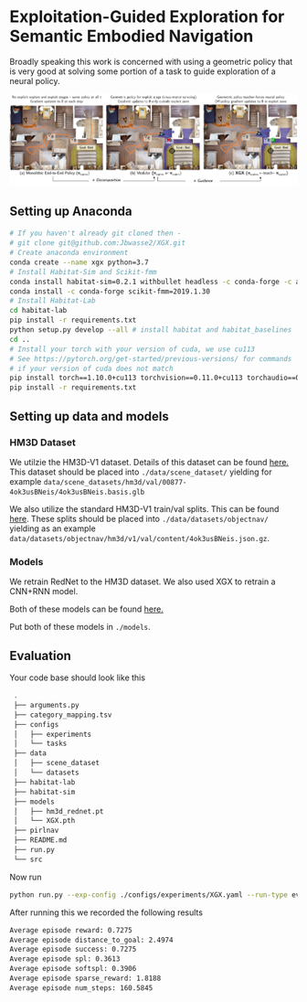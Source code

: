 # Exploitation-Guided Exploration for Semantic Embodied Navigation

Broadly speaking this work is concerned with using a geometric policy that is very good at solving some portion of a task to guide exploration of a neural policy.

<img src="./banner.jpg">

## Setting up Anaconda

```bash
# If you haven't already git cloned then - 
# git clone git@github.com:Jbwasse2/XGX.git
# Create anaconda environment
conda create --name xgx python=3.7
# Install Habitat-Sim and Scikit-fmm
conda install habitat-sim=0.2.1 withbullet headless -c conda-forge -c aihabitat
conda install -c conda-forge scikit-fmm=2019.1.30
# Install Habitat-Lab
cd habitat-lab
pip install -r requirements.txt
python setup.py develop --all # install habitat and habitat_baselines
cd ..
# Install your torch with your version of cuda, we use cu113
# See https://pytorch.org/get-started/previous-versions/ for commands
# if your version of cuda does not match
pip install torch==1.10.0+cu113 torchvision==0.11.0+cu113 torchaudio==0.10.0 -f https://download.pytorch.org/whl/torch_stable.html
pip install -r requirements.txt
```

## Setting up data and models

### HM3D Dataset

We utilzie the HM3D-V1 dataset. Details of this dataset can be found [here.](https://aihabitat.org/datasets/hm3d/) This dataset should be placed into `./data/scene_dataset/` yielding  for example `data/scene_datasets/hm3d/val/00877-4ok3usBNeis/4ok3usBNeis.basis.glb`

We also utilize the standard HM3D-V1 train/val splits. This can be found [here](https://github.com/facebookresearch/habitat-sim/blob/main/DATASETS.md#habitat-matterport-3d-research-dataset-hm3d). These splits should be placed into `./data/datasets/objectnav/` yielding as an example `data/datasets/objectnav/hm3d/v1/val/content/4ok3usBNeis.json.gz`.

### Models

We retrain RedNet to the HM3D dataset. We also used XGX to retrain a CNN+RNN model.

Both of these models can be found [here.](https://drive.google.com/drive/folders/1mv6ePcbzkI3sXSfiQb_tMABM7P7tsPID?usp=sharing)

Put both of these models in `./models`.

## Evaluation

Your code base should look like this

```bash
 .
 ├── arguments.py
 ├── category_mapping.tsv
 ├── configs
 │   ├── experiments
 │   └── tasks
 ├── data
 │   ├── scene_dataset
 │   └── datasets
 ├── habitat-lab
 ├── habitat-sim
 ├── models
 │   ├── hm3d_rednet.pt
 │   └── XGX.pth
 ├── pirlnav
 ├── README.md
 ├── run.py
 └── src 
```

Now run

```bash
python run.py --exp-config ./configs/experiments/XGX.yaml --run-type eval
```

After running this we recorded the following results

```bash
Average episode reward: 0.7275
Average episode distance_to_goal: 2.4974
Average episode success: 0.7275
Average episode spl: 0.3613
Average episode softspl: 0.3906
Average episode sparse_reward: 1.8188
Average episode num_steps: 160.5845
```
